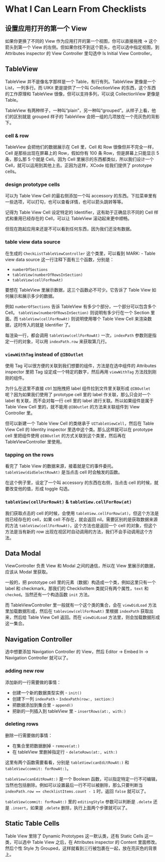 # What I Can Learn From Checklists

## 设置应用打开的第一个 View

如果你更换了不同的 View 作为应用打开的第一个视图，你可以直接拖拽 -> 这个箭头到第一个 View 的左侧。但如果你找不到这个箭头，也可以选中指定视图，到 Attributes inspector 的 View Controller 里勾选中 Is Initial View Controller。

## TableView

TableView 并不是像名字那样是一个 Table，有行有列。TableView 更像是一个 List，一列多行。而 UIKit 更是提供了一个叫 CollectionView 的东西，这个东西的工作原理和 TableView 很像，但可以支持多列，可以说 CollectionView 更像是 Table。

TableView 有两种样子，一种叫“plain”，另一种叫“grouped”。从样子上看，他们的区别就是 grouped 样子的 TableView 会把一组的几项放在一个亮灰色的背影下。

### cell & row

TableView 会把他们的数据展示在 Cell 里，Cell 和 Row 很像但并不完全一样，Cell 是那些出现在屏幕上的 Row，假如你有 100 条 Row，但是屏幕上只能显示 5 条，那么那 5 个就是 Cell。因为 Cell 里展示的东西都类似，所以我们设计一个 Cell，就可以运用到其他上去。正因为这样，XCode 给我们提供了 prototype cells。

### design prototype cells

可以为 Table View Cell 的最右侧添加一个叫 accessory 的东西。下拉菜单里有一些选项，可以打勾，也可以查看详情，也可以箭头跳转等等。

记得为 Table View Cell 设定特定的 Identifier，这有助于正确显示不同的 Cell 样式和重用已经存在的 Cell，可以让 TableView 滚动起来更中顺畅。

但现在跑起应用来还是不可以看到任何东西，因为我们还没有数据。

### table view data source

 在生成的 `CheckListTableViewController` 这个类里，可以看到 MARK: - Table view data source 这一行注释下面有三个函数，分别是：

* `numberOfSections`
* `tableView(numberOfRowsInSection)`
* `tableView(cellForRowAt)` 

要想在 TableView 里展示数据，这三个函数必不可少。它告诉了 Table View 如何展示和展示多少的数据。

例如 `numberOfSections`  告诉 TableView 有多少个部分，一个部分可以包含多个 Cell。 `tableView(numberOfRowsInSection)` 则说明有多少行在一个 Section 里面。而 `tableView(cellForRowAt)` 则说明使用哪个 Table View Cell 来渲染数据，这时传入的就是 Identifier 了。

每渲染一行，都会调用 `tableView(cellForRowAt)` 一次，`indexPath` 参数则是指定一行的对象，可以用 `indexPath.row` 来获取第几行。

### `viewWithTag` instead of `@IBOutlet`

使用 Tag 可以很方便的关联到我们想要的组件，方法是在选中组件的 Attributes inspector 里把 Tag 设定成一个特定的数字，然后再用 `viewWithTag` 方法找到刚刚的组件。

为什么在这里不直接 ctrl 加拖拽把 label 组件拉到文件里关联形成 `@IBOutlet` 呢？因为如果我们使用了 prototype cell 里的 label 作关联，那么只会对一个 label 有关联，而不会对每一行 cell 里的 label 进行关联。所以如果组件是属于 Table View Cell 里的，就不能用 `@IBOutlet` 的方法来关联组件到 View Controller 里。

但可以新建一个 Table View Cell 的类继承于 `UITableViewCell`，然后在 Table View Cell 的 Identity inspector 里选中这个类。那么这样就可以在 prototype cell 里把组件使用  `@IBOutlet` 的方式关联到这个类里，然后再在 TableViewController 里使用。

### tapping on the rows

看完了 Table View 的数据来源，接着就是它的事件委托。`tableView(didSelectRowAt)` 是当点击 cell 时会触发的函数。

在这个例子里，设定了一个叫 accessory 的东西在右侧，当点击 cell 的时候，就要改变他的值，形成 toggle 勾选。

### `tableView(cellForRowAt)` & `tableView.cellForRow(at)`

我们获取点击的 cell 的时候，会使用 `tableView.cellForRow(at)`，但这个方法是找已经存在的 cell，如果 cell 不存在，就会返回 nil。需要区别的是获取数据来源的方法 `tableView(cellForRowAt)`，这个方法也是返回一个 cell 的对象，但这个方法是当有新的 row 出现在视区时自动调用的方法，我们不会手动调用这个方法。

## Data Modal

ViewController 负责 View 和 Modal 之间的通信，所以在 View 里展示的数据，应该从 Modal 里获取。

一般的，把 prototype cell 里的元素（数据）构造成一个类，例如这里只有一个 label 和 checkmark，那我们的 ChecklistItem 类就只有两个属性，`text` 和 `checked`。当然还有一个构造函数 `init` 方法。

而 TableViewController 里一般就有一个这个类的集合，会在  `viewDidLoad`  方法里加载数据形成，然后在 `tableview(cellForRowAt)` 里根据 `indexPath` 获取出来，然后给 Table View Cell 返回。而在 `viewDidLoad`  方法里，则会加载数据形成这一集合。

## Navigation Controller

选中想要添加 Navigation Controller 的 View，然后 Editor → Embed In → Navigation Controller 就可以了。

### adding new row

添加新的一行需要做的事情：

* 创建一个新的数据类型实例 - `init()`
* 创建下一列 `indexPath` - `IndexPath(row:, section:)`
* 把数据添加到集合里 - `append()`
* 把新的一列插入到 tableView 里 - `insertRows(at:, with:)`

### deleting rows

删除一行需要做的事情：

* 在集合里把数据删掉 - `remove(at:)`
* 在 tableView 里删掉指定行 -  `deleteRows(at:, with:)`

这里有两个函数需要看看，分别是 `tableView(canEditRowAt:)` 和 `tableView(commit: forRowAt:)`。

`tableView(canEditRowAt:)` 是一个 Boolean 函数，可以指定特定一行不可编辑，当然也包括删除。例如可以设置最后一行不可以被删除，那么只要判断当 `indexPath.row == checklistItems.count - 1` 时，返回 `false` 就可以了。

`tableView(commit: forRowAt:)` 里的 `editingStyle` 参数可以判断是 `.delete` 还是 `.insert`，如果是 `.delete` 删除，执行上面两个步骤就可以了。

## Static Table Cells

Table View 里除了 Dynamic Prototypes 这一默认类，还有 Static Cells 这一类，可以选中 Table View 之后，在 Attributes inspector 的 Content 里面修改。然后个性 Style 为 Grouped，这样就看到三行被包裹在一起，放在亮灰色的背景上。



